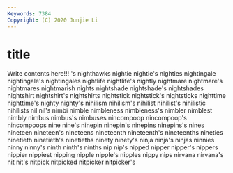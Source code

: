 ```yaml
---
Keywords: 7384
Copyright: (C) 2020 Junjie Li
---
```


# title

Write contents here!!!
's 
nighthawks 
nightie 
nightie's 
nighties
nightingale 
nightingale's 
nightingales 
nightlife 
nightlife's 
nightly 
nightmare 
nightmare's 
nightmares 
nightmarish
nights 
nightshade 
nightshade's 
nightshades 
nightshirt 
nightshirt's 
nightshirts 
nightstick 
nightstick's 
nightsticks
nighttime 
nighttime's 
nighty 
nighty's 
nihilism 
nihilism's 
nihilist 
nihilist's 
nihilistic 
nihilists
nil 
nil's 
nimbi 
nimble 
nimbleness 
nimbleness's 
nimbler 
nimblest 
nimbly 
nimbus
nimbus's 
nimbuses 
nincompoop 
nincompoop's 
nincompoops 
nine 
nine's 
ninepin 
ninepin's 
ninepins
ninepins's 
nines 
nineteen 
nineteen's 
nineteens 
nineteenth 
nineteenth's 
nineteenths 
nineties 
ninetieth
ninetieth's 
ninetieths 
ninety 
ninety's 
ninja 
ninja's 
ninjas 
ninnies 
ninny 
ninny's
ninth 
ninth's 
ninths 
nip 
nip's 
nipped 
nipper 
nipper's 
nippers 
nippier
nippiest 
nipping 
nipple 
nipple's 
nipples 
nippy 
nips 
nirvana 
nirvana's 
nit
nit's 
nitpick 
nitpicked 
nitpicker 
nitpicker's 
